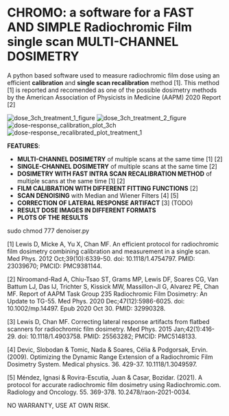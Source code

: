 # CHROMO: a software for a FAST AND SIMPLE Radiochromic Film single scan MULTI-CHANNEL DOSIMETRY

A python based software used to measure radiochromic film dose using an efficient **calibration** and **single scan recalibration** method [1]. This method [1] is reported and recomended as one of the possible dosimetry methods by the American Association of Physicists in Medicine (AAPM) 2020 Report [2]

![dose_3ch_treatment_1_figure](https://user-images.githubusercontent.com/37676343/190628150-f0b8dfe2-b822-4ce6-9236-46927fa47b77.png)
![dose_3ch_treatment_2_figure](https://user-images.githubusercontent.com/37676343/190628154-678fc275-1263-4095-b27c-98fac5691747.png)
![dose-response_calibration_plot_3ch](https://user-images.githubusercontent.com/37676343/191226637-d54f0a59-9d7f-4cac-b87a-e5bfd5903767.png)
![dose-response_recalibrated_plot_treatment_1](https://user-images.githubusercontent.com/37676343/190628158-6697023a-e6f1-40ad-b349-cd3728982d0a.png)


**FEATURES**:

- **MULTI-CHANNEL DOSIMETRY** of multiple scans at the same time [1] [2] 
- **SINGLE-CHANNEL DOSIMETRY** of multiple scans at the same time [2]
- **DOSIMETRY WITH FAST INTRA SCAN RECALIBRATION METHOD** of multiple scans at the same time [1] [2]
- **FILM CALIBRATION WITH DIFFERENT FITTING FUNCTIONS** [2] 
- **SCAN DENOISING** with Median and Wiener Filters [4] [5]
- **CORRECTION OF LATERAL RESPONSE ARTIFACT** [3] (TODO)
- **RESULT DOSE IMAGES IN DIFFERENT FORMATS**
- **PLOTS OF THE RESULTS**

sudo chmod 777 denoiser.py

[1] Lewis D, Micke A, Yu X, Chan MF. An efficient protocol for radiochromic film dosimetry combining calibration and measurement in a single scan. Med Phys. 2012 Oct;39(10):6339-50. doi: 10.1118/1.4754797. PMID: 23039670; PMCID: PMC9381144.

[2] Niroomand-Rad A, Chiu-Tsao ST, Grams MP, Lewis DF, Soares CG, Van Battum LJ, Das IJ, Trichter S, Kissick MW, Massillon-Jl G, Alvarez PE, Chan MF. Report of AAPM Task Group 235 Radiochromic Film Dosimetry: An Update to TG-55. Med Phys. 2020 Dec;47(12):5986-6025. doi: 10.1002/mp.14497. Epub 2020 Oct 30. PMID: 32990328.

[3] Lewis D, Chan MF. Correcting lateral response artifacts from flatbed scanners for radiochromic film dosimetry. Med Phys. 2015 Jan;42(1):416-29. doi: 10.1118/1.4903758. PMID: 25563282; PMCID: PMC5148133.

[4] Devic, Slobodan & Tomic, Nada & Soares, Célia & Podgorsak, Ervin. (2009). Optimizing the Dynamic Range Extension of a Radiochromic Film Dosimetry System. Medical physics. 36. 429-37. 10.1118/1.3049597. 

[5] Méndez, Ignasi & Rovira-Escutia, Juan & Casar, Bozidar. (2021). A protocol for accurate radiochromic film dosimetry using Radiochromic.com. Radiology and Oncology. 55. 369-378. 10.2478/raon-2021-0034. 

NO WARRANTY, USE AT OWN RISK.


